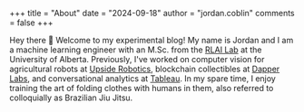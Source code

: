 +++
title = "About"
date = "2024-09-18"
author = "jordan.coblin"
comments = false
+++

Hey there 👋 Welcome to my experimental blog! My name is Jordan and I am a machine learning engineer with an M.Sc. from the [RLAI Lab](http://rlai.ualberta.ca/) at the University of Alberta. Previously, I've worked on computer vision for agricultural robots at [Upside Robotics](https://upsiderobotics.com/), blockchain collectibles at [Dapper Labs](https://www.dapperlabs.com/), and conversational analytics at [Tableau](https://www.tableau.com/). In my spare time, I enjoy training the art of folding clothes with humans in them, also referred to colloquially as Brazilian Jiu Jitsu.

